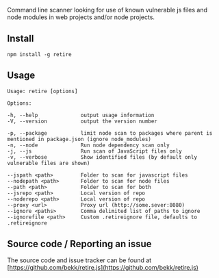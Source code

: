 Command line scanner looking for use of known vulnerable js files and node modules in web projects and/or node projects.

Install
-------

    npm install -g retire


Usage
-----

````
Usage: retire [options]

Options:

-h, --help              output usage information
-V, --version           output the version number

-p, --package           limit node scan to packages where parent is mentioned in package.json (ignore node_modules)
-n, --node              Run node dependency scan only
-j, --js                Run scan of JavaScript files only
-v, --verbose           Show identified files (by default only vulnerable files are shown)

--jspath <path>         Folder to scan for javascript files
--nodepath <path>       Folder to scan for node files
--path <path>           Folder to scan for both
--jsrepo <path>         Local version of repo
--noderepo <path>       Local version of repo
--proxy <url>           Proxy url (http://some.sever:8080)
--ignore <paths>        Comma delimited list of paths to ignore
--ignorefile <path>     Custom .retireignore file, defaults to .retireignore
````


Source code / Reporting an issue
--------------------------------
The source code and issue tracker can be found at [https://github.com/bekk/retire.js](https://github.com/bekk/retire.js)
